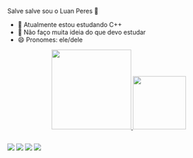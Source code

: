 Salve salve sou o Luan Peres 👋

- 🌱 Atualmente estou estudando C++
- 🤔 Não faço muita ideia do que devo estudar
- 😄 Pronomes: ele/dele


<div align="center">
  <a href="https://github.com/lanperes">
  <img height="180em" src="https://github-readme-stats.vercel.app/api?username=lanperes&show_icons=true&theme=midnight-purple&include_all_commits=true&count_private=true"/>
  <img height="120em" src="https://github-readme-stats.vercel.app/api/top-langs/?username=lanperes&layout=compact&langs_count=7&theme=midnight-purple"/>
</div>
  
  ##
  
  <div> 
  <a href="https://instagram.com/lan.peres" target="_blank"><img src="https://img.shields.io/badge/-Instagram-%23E4405F?style=for-the-badge&logo=instagram&logoColor=white" target="_blank"></a>
     <a href="https://instagram.com/falc_ss" target="_blank"><img src="https://img.shields.io/badge/-Instagram-%23E4405F?style=for-the-badge&logo=instagram&logoColor=white" target="_blank"></a>
 	<a href="https://www.twitch.tv/falc_s" target="_blank"><img src="https://img.shields.io/badge/Twitch-9146FF?style=for-the-badge&logo=twitch&logoColor=white" target="_blank"></a> 
  <a href="https://www.linkedin.com/in/luan-chaves-peres-2a6955226" target="_blank"><img src="https://img.shields.io/badge/-LinkedIn-%230077B5?style=for-the-badge&logo=linkedin&logoColor=white" target="_blank"></a> 
 
  
 
</div>
